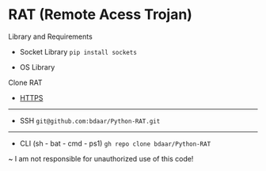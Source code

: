 # RAT (Remote Acess Trojan)

Library and Requirements

+ Socket Library `pip install sockets`

+ OS Library

Clone RAT

+ [HTTPS](https://github.com/bdaar/Python-RAT.git)
---
+ SSH `git@github.com:bdaar/Python-RAT.git`
---
+ CLI (sh - bat - cmd - ps1) `gh repo clone bdaar/Python-RAT`

~ I am not responsible for unauthorized use of this code!

